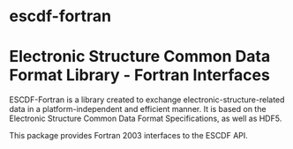 # escdf-fortran
Electronic Structure Common Data Format Library - Fortran Interfaces
====================================================================

ESCDF-Fortran is a library created to exchange electronic-structure-related
data in a platform-independent and efficient manner. It is based on the
Electronic Structure Common Data Format Specifications, as well as HDF5.

This package provides Fortran 2003 interfaces to the ESCDF API.
